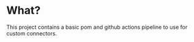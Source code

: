 # What?
This project contains a basic pom and github actions pipeline to use for custom connectors. 